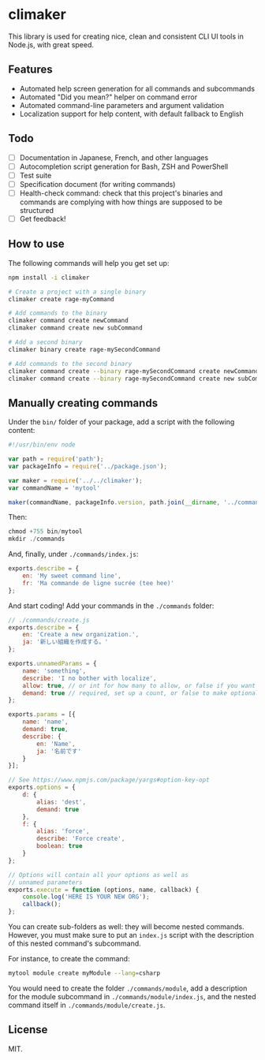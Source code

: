 climaker
========

This library is used for creating nice, clean and
consistent CLI UI tools in Node.js, with great speed.

## Features

* Automated help screen generation for all commands and subcommands
* Automated "Did you mean?" helper on command error
* Automated command-line parameters and argument validation
* Localization support for help content, with default fallback to English

## Todo

- [ ] Documentation in Japanese, French, and other languages
- [ ] Autocompletion script generation for Bash, ZSH and PowerShell
- [ ] Test suite
- [ ] Specification document (for writing commands)
- [ ] Health-check command: check that this project's binaries
      and commands are complying with how things are supposed to be structured
- [ ] Get feedback!

## How to use

The following commands will help you get set up:

```bash
npm install -i climaker

# Create a project with a single binary
climaker create rage-myCommand

# Add commands to the binary
climaker command create newCommand
climaker command create new subCommand

# Add a second binary
climaker binary create rage-mySecondCommand

# Add commands to the second binary
climaker command create --binary rage-mySecondCommand create newCommand
climaker command create --binary rage-mySecondCommand create new subCommand
```

## Manually creating commands

Under the `bin/` folder of your package, add a script with
the following content:

```javascript
#!/usr/bin/env node

var path = require('path');
var packageInfo = require('../package.json');

var maker = require('../../climaker');
var commandName = 'mytool'

maker(commandName, packageInfo.version, path.join(__dirname, '../commands'));
```

Then:

```javascript
chmod +755 bin/mytool
mkdir ./commands
```

And, finally, under `./commands/index.js`:

```javascript
exports.describe = {
	en: 'My sweet command line',
	fr: 'Ma commande de ligne sucrée (tee hee)'
};
```

And start coding! Add your commands in the `./commands` folder:

```javascript
// ./commands/create.js
exports.describe = {
	en: 'Create a new organization.',
	ja: '新しい組織を作成する。'
};

exports.unnamedParams = {
	name: 'something',
	describe: 'I no bother with localize',
	allow: true, // or int for how many to allow, or false if you want to be strict
	demand: true // required, set up a count, or false to make optional
};

exports.params = [{
	name: 'name',
	demand: true,
	describe: {
		en: 'Name',
		ja: '名前です'
	}
}];

// See https://www.npmjs.com/package/yargs#option-key-opt
exports.options = {
	d: {
		alias: 'dest',
		demand: true
	},
	f: {
		alias: 'force',
		describe: 'Force create',
		boolean: true
	}
};

// Options will contain all your options as well as
// unnamed parameters
exports.execute = function (options, name, callback) {
	console.log('HERE IS YOUR NEW ORG');
	callback();
};
```

You can create sub-folders as well: they will become nested commands.
However, you must make sure to put an `index.js` script with the description
of this nested command's subcommand.

For instance, to create the command:

```bash
mytool module create myModule --lang=csharp
```

You would need to create the folder `./commands/module`,
add a description for the module subcommand in `./commands/module/index.js`,
and the nested command itself in `./commands/module/create.js`.

## License

MIT.

